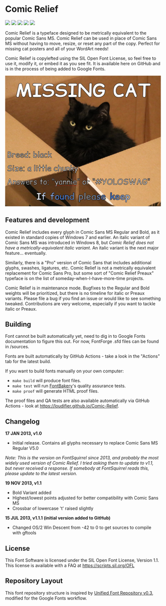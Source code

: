 # Comic Relief

[![][Fontbakery]](https://loudifier.github.io/Comic-Relief/fontbakery/fontbakery-report.html)
[![][Universal]](https://loudifier.github.io/Comic-Relief/fontbakery/fontbakery-report.html)
[![][GF Profile]](https://loudifier.github.io/Comic-Relief/fontbakery/fontbakery-report.html)
[![][Outline Correctness]](https://loudifier.github.io/Comic-Relief/fontbakery/fontbakery-report.html)
[![][Shaping]](https://loudifier.github.io/Comic-Relief/fontbakery/fontbakery-report.html)

[Fontbakery]: https://img.shields.io/endpoint?url=https%3A%2F%2Fraw.githubusercontent.com%2Floudifier%2FComic-Relief%2Fgh-pages%2Fbadges%2Foverall.json
[GF Profile]: https://img.shields.io/endpoint?url=https%3A%2F%2Fraw.githubusercontent.com%2Floudifier%2FComic-Relief%2Fgh-pages%2Fbadges%2FGoogleFonts.json
[Outline Correctness]: https://img.shields.io/endpoint?url=https%3A%2F%2Fraw.githubusercontent.com%2Floudifier%2FComic-Relief%2Fgh-pages%2Fbadges%2FOutlineCorrectnessChecks.json
[Shaping]: https://img.shields.io/endpoint?url=https%3A%2F%2Fraw.githubusercontent.com%2Floudifier%2FComic-Relief%2Fgh-pages%2Fbadges%2FShapingChecks.json
[Universal]: https://img.shields.io/endpoint?url=https%3A%2F%2Fraw.githubusercontent.com%2Floudifier%2FComic-Relief%2Fgh-pages%2Fbadges%2FUniversal.json

Comic Relief is a typeface designed to be metrically equivalent to the popular Comic Sans MS. Comic Relief can be used in place of Comic Sans MS without having to move, resize, or reset any part of the copy. Perfect for missing cat posters and all of your WordArt needs!

Comic Relief is copylefted using the SIL Open Font License, so feel free to use it, modify it, or embed it as you see fit. It is available here on GitHub and is in the process of being added to Google Fonts.

![Sample Image](documentation/cat-poster.jpg)

## Features and development

Comic Relief includes every glyph in Comic Sans MS Regular and Bold, as it existed in standard copies of Windows 7 and earlier. An italic variant of Comic Sans MS was introduced in Windows 8, but *Comic Relief does not have a metrically-equivalent italic variant*. An italic variant is the next major feature... eventually.

Similarly, there is a "Pro" version of Comic Sans that includes additional glyphs, swashes, ligatures, etc. Comic Relief is not a metrically equivalent replacement for Comic Sans Pro, but some sort of "Comic Relief Preaux" typeface is on the list of someday-when-I-have-more-time projects.

Comic Relief is in maintenance mode. Bugfixes to the Regular and Bold weights will be prioritized, but there is no timeline for italic or Preaux variants. Please file a bug if you find an issue or would like to see something tweaked. Contributions are very welcome, especially if you want to tackle italic or Preaux.

## Building

Font cannot be built automatically yet, need to dig in to Google Fonts documentation to figure this out. For now, FontForge .sfd files can be found in /sources.

Fonts are built automatically by GitHub Actions - take a look in the "Actions" tab for the latest build.

If you want to build fonts manually on your own computer:

* `make build` will produce font files.
* `make test` will run [FontBakery](https://github.com/googlefonts/fontbakery)'s quality assurance tests.
* `make proof` will generate HTML proof files.

The proof files and QA tests are also available automatically via GitHub Actions - look at https://loudifier.github.io/Comic-Relief.

## Changelog

**17 JAN 2013, v1.0**
- Initial release. Contains all glyphs necessary to replace Comic Sans MS Regular V5.0

*Note: This is the version on FontSquirrel since 2013, and probably the most widely used version of Comic Relief. I tried asking them to update to v1.1, but never received a response. If somebody at FontSquirrel reads this, please update to the latest version.*

**19 NOV 2013, v1.1**
- Bold Variant added
- Highest/lowest points adjusted for better compatibility with Comic Sans MS
- Crossbar of lowercase 't' raised slightly

**15 JUL 2013, v1.1.1 (initial version added to GitHub)**
- Changed OS/2 Win Descent from -42 to 0 to get sources to compile with gftools

## License

This Font Software is licensed under the SIL Open Font License, Version 1.1.
This license is available with a FAQ at
https://scripts.sil.org/OFL

## Repository Layout

This font repository structure is inspired by [Unified Font Repository v0.3](https://github.com/unified-font-repository/Unified-Font-Repository), modified for the Google Fonts workflow.
